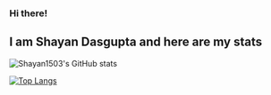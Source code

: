 ### Hi there!
## I am Shayan Dasgupta and here are my stats

![Shayan1503's GitHub stats](https://github-readme-stats.vercel.app/api?username=Shayan1503&show_icons=true&theme=calm)

[![Top Langs](https://github-readme-stats.vercel.app/api/top-langs/?username=Shayan1503&layout=compact&theme=calm)](https://github.com/Shayan1503/Shayan1503)
